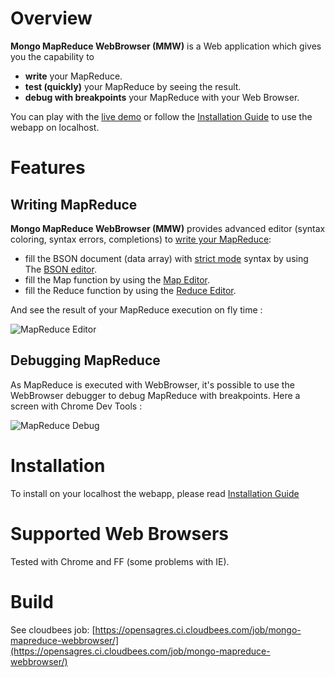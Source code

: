 # Overview

**Mongo MapReduce WebBrowser (MMW)** is a Web application which gives you the capability to 

 * **write** your MapReduce.
 * **test (quickly)** your MapReduce by seeing the result.
 * **debug with breakpoints** your MapReduce with your Web Browser.

You can play with the  [live demo](http://mongo-mapreduce-webbrowser.opensagres.cloudbees.net/) or follow the [Installation Guide](https://github.com/angelozerr/mongo-mapreduce-webbrowser/wiki/Installation-Guide) to use the webapp on localhost.

# Features

## Writing MapReduce

**Mongo MapReduce WebBrowser (MMW)** provides advanced editor (syntax coloring, syntax errors, completions)
to [write your MapReduce](https://github.com/angelozerr/mongo-mapreduce-webbrowser/wiki/Writing-MapReduce): 

 * fill the  BSON document (data array) with [strict mode](http://docs.mongodb.org/manual/reference/mongodb-extended-json/) syntax by using The [BSON editor](https://github.com/angelozerr/mongo-mapreduce-webbrowser/wiki/Writing-MapReduce#bson-editor).
 * fill the Map function by using the [Map Editor](https://github.com/angelozerr/mongo-mapreduce-webbrowser/wiki/Map-Editor).
 * fill the Reduce function by using the [Reduce Editor](https://github.com/angelozerr/mongo-mapreduce-webbrowser/wiki/Reduce-Editor).


And see the result of your MapReduce execution on fly time : 

![MapReduce Editor](https://github.com/angelozerr/mongo-mapreduce-webbrowser/wiki/images/Count_Tags_Editor.png)

## Debugging MapReduce

As MapReduce is executed with WebBrowser, it's possible to use the WebBrowser debugger to debug MapReduce with breakpoints. Here a screen with Chrome Dev Tools : 

![MapReduce Debug](https://github.com/angelozerr/mongo-mapreduce-webbrowser/wiki/images/Count_Tags_Debug.png)


# Installation

To install on your localhost the webapp, please read [Installation Guide](https://github.com/angelozerr/mongo-mapreduce-webbrowser/wiki/Installation-Guide)


# Supported Web Browsers

Tested with Chrome and FF (some problems with IE).

# Build

See cloudbees job: [https://opensagres.ci.cloudbees.com/job/mongo-mapreduce-webbrowser/](https://opensagres.ci.cloudbees.com/job/mongo-mapreduce-webbrowser/)
